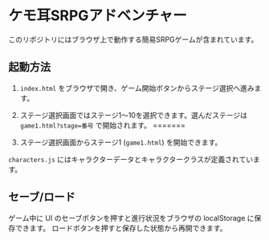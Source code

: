 # ケモ耳SRPGアドベンチャー

このリポジトリにはブラウザ上で動作する簡易SRPGゲームが含まれています。

## 起動方法

1. `index.html` をブラウザで開き、ゲーム開始ボタンからステージ選択へ進みます。

2. ステージ選択画面ではステージ1〜10を選択できます。選んだステージは `game1.html?stage=番号` で開始されます。
=======
2. ステージ選択画面からステージ1 (`game1.html`) を開始できます。


`characters.js` にはキャラクターデータとキャラクタークラスが定義されています。

## セーブ/ロード

ゲーム中に UI のセーブボタンを押すと進行状況をブラウザの localStorage に保存できます。
ロードボタンを押すと保存した状態から再開できます。
